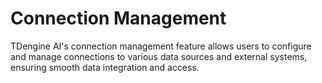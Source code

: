 # Connection Management

TDengine AI's connection management feature allows users to configure and manage connections to various data sources and external systems, ensuring smooth data integration and access.